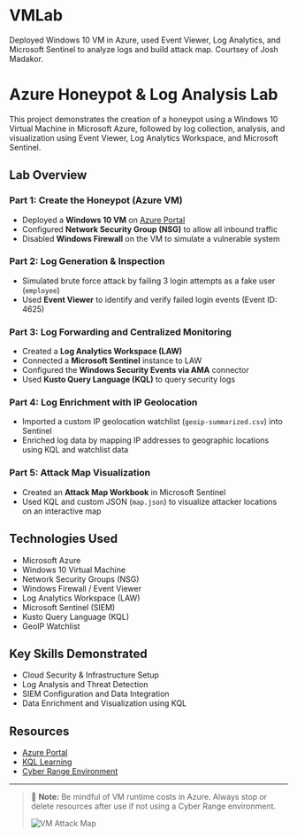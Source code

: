 # VMLab
Deployed Windows 10 VM in Azure, used Event Viewer, Log Analytics, and Microsoft Sentinel to analyze logs and build attack map. Courtsey of Josh Madakor. 
# Azure Honeypot & Log Analysis Lab

This project demonstrates the creation of a honeypot using a Windows 10 Virtual Machine in Microsoft Azure, followed by log collection, analysis, and visualization using Event Viewer, Log Analytics Workspace, and Microsoft Sentinel.

## Lab Overview

### Part 1: Create the Honeypot (Azure VM)
- Deployed a **Windows 10 VM** on [Azure Portal](https://portal.azure.com)
- Configured **Network Security Group (NSG)** to allow all inbound traffic
- Disabled **Windows Firewall** on the VM to simulate a vulnerable system

### Part 2: Log Generation & Inspection
- Simulated brute force attack by failing 3 login attempts as a fake user (`employee`)
- Used **Event Viewer** to identify and verify failed login events (Event ID: 4625)

### Part 3: Log Forwarding and Centralized Monitoring
- Created a **Log Analytics Workspace (LAW)**
- Connected a **Microsoft Sentinel** instance to LAW
- Configured the **Windows Security Events via AMA** connector
- Used **Kusto Query Language (KQL)** to query security logs

### Part 4: Log Enrichment with IP Geolocation
- Imported a custom IP geolocation watchlist (`geoip-summarized.csv`) into Sentinel
- Enriched log data by mapping IP addresses to geographic locations using KQL and watchlist data

### Part 5: Attack Map Visualization
- Created an **Attack Map Workbook** in Microsoft Sentinel
- Used KQL and custom JSON (`map.json`) to visualize attacker locations on an interactive map

## Technologies Used
- Microsoft Azure
- Windows 10 Virtual Machine
- Network Security Groups (NSG)
- Windows Firewall / Event Viewer
- Log Analytics Workspace (LAW)
- Microsoft Sentinel (SIEM)
- Kusto Query Language (KQL)
- GeoIP Watchlist

## Key Skills Demonstrated
- Cloud Security & Infrastructure Setup
- Log Analysis and Threat Detection
- SIEM Configuration and Data Integration
- Data Enrichment and Visualization using KQL

## Resources
- [Azure Portal](https://portal.azure.com)
- [KQL Learning](https://kc7cyber.com/)
- [Cyber Range Environment](https://skool.com/cyber-range)

---

> 🚨 **Note:** Be mindful of VM runtime costs in Azure. Always stop or delete resources after use if not using a Cyber Range environment.
>
> ![VM Attack Map](https://github.com/user-attachments/assets/69ed4136-db23-4937-a81e-2cb49b3d2f5f)

